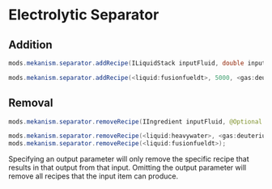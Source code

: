 # Electrolytic Separator

## Addition

```java
mods.mekanism.separator.addRecipe(ILiquidStack inputFluid, double inputRF, IGasStack outputGas1, IGasStack outputGas2)

mods.mekanism.separator.addRecipe(<liquid:fusionfueldt>, 5000, <gas:deuterium>, <gas:tritium>);
```

## Removal

```java
mods.mekanism.separator.removeRecipe(IIngredient inputFluid, @Optional IIngredient outputGas1, @Optional IIngredient outputGas2)

mods.mekanism.separator.removeRecipe(<liquid:heavywater>, <gas:deuterium>, <gas:oxygen>);
mods.mekanism.separator.removeRecipe(<liquid:fusionfueldt>);
```

Specifying an output parameter will only remove the specific recipe that results in that output from that input. Omitting the output parameter will remove all recipes that the input item can produce.